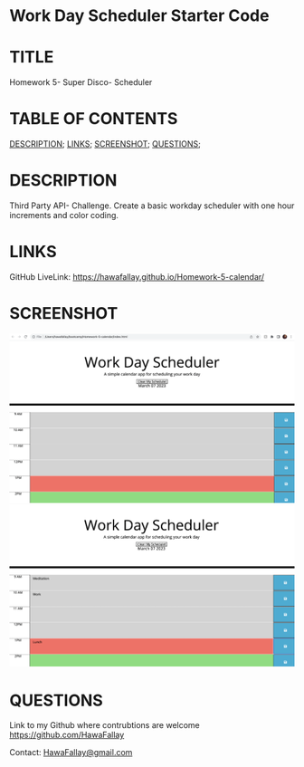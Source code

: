 # Work Day Scheduler Starter Code

# TITLE

Homework 5- Super Disco- Scheduler

# TABLE OF CONTENTS
[DESCRIPTION](#description);
[LINKS](#linkS);
[SCREENSHOT](#screenshot);
[QUESTIONS](#questions);

# DESCRIPTION

Third Party API- Challenge. Create a basic workday scheduler with one hour 
increments and color coding.

# LINKS

GitHub LiveLink: https://hawafallay.github.io/Homework-5-calendar/

# SCREENSHOT

![Image of blank calendar.](./images/Screen%20Shot%202023-03-07%20at%201.12.43%20PM.png)
![Image of Text fields filled in on calendar.](./images/Screen%20Shot%202023-03-07%20at%201.13.40%20PM.png)

# QUESTIONS

Link to my Github where contrubtions are welcome
https://github.com/HawaFallay

Contact:
HawaFallay@gmail.com
